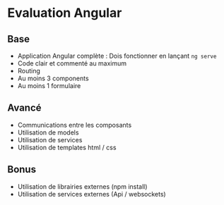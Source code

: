 # Evaluation Angular

## Base

- Application Angular complète : Dois fonctionner en lançant `ng serve` 
- Code clair et commenté au maximum
- Routing
- Au moins 3 components
- Au moins 1 formulaire

## Avancé

- Communications entre les composants
- Utilisation de models
- Utilisation de services
- Utilisation de templates html / css

## Bonus

- Utilisation de librairies externes (npm install)
- Utilisation de services externes (Api / websockets)
